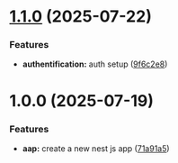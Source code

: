 # [1.1.0](https://github.com/victory-aime/hibly-front/compare/v1.0.0...v1.1.0) (2025-07-22)


### Features

* **authentification:** auth setup ([9f6c2e8](https://github.com/victory-aime/hibly-front/commit/9f6c2e8dd22573a8818fa598598b90fdae88a64c))

# 1.0.0 (2025-07-19)

### Features

- **aap:** create a new nest js app ([71a91a5](https://github.com/victory-aime/hibly-front/commit/71a91a58d2a6cce25e85d64faa5fa99dc85dbd82))
